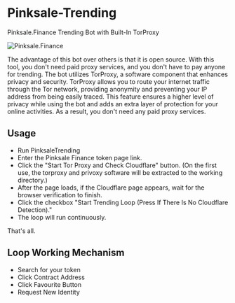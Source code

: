 # Pinksale-Trending
Pinksale.Finance Trending Bot with Built-In TorProxy

![Pinksale.Finance](https://raw.githubusercontent.com/benzoicacidchloride/Pinksale-Trending/main/PinksaleTrending.gif)

The advantage of this bot over others is that it is open source. With this tool, you don't need paid proxy services, and you don't have to pay anyone for trending.
The bot utilizes TorProxy, a software component that enhances privacy and security. 
TorProxy allows you to route your internet traffic through the Tor network, providing anonymity and preventing your IP address from being easily traced.
This feature ensures a higher level of privacy while using the bot and adds an extra layer of protection for your online activities.
As a result, you don't need any paid proxy services.

## Usage
- Run PinksaleTrending
- Enter the Pinksale Finance token page link.
- Click the "Start Tor Proxy and Check Cloudflare" button. (On the first use, the torproxy and privoxy software will be extracted to the working directory.)
- After the page loads, if the Cloudflare page appears, wait for the browser verification to finish.
- Click the checkbox "Start Trending Loop (Press If There Is No Cloudflare Detection)."
- The loop will run continuously.

That's all.

## Loop Working Mechanism
- Search for your token
- Click Contract Address
- Click Favourite Button
- Request New Identity
